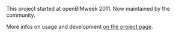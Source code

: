 This project started at openBIMweek 2011. 
Now maintained by the community.

More infos on usage and development [on the project page](http://bimserver.github.com/WebGL-threeJS/).

